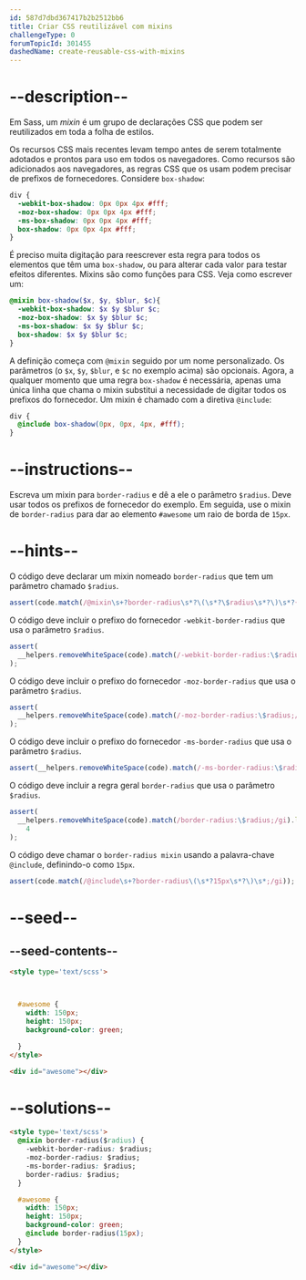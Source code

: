 ```yaml
---
id: 587d7dbd367417b2b2512bb6
title: Criar CSS reutilizável com mixins
challengeType: 0
forumTopicId: 301455
dashedName: create-reusable-css-with-mixins
---
```


# --description--

Em Sass, um <dfn>mixin</dfn> é um grupo de declarações CSS que podem ser reutilizados em toda a folha de estilos.

Os recursos CSS mais recentes levam tempo antes de serem totalmente adotados e prontos para uso em todos os navegadores. Como recursos são adicionados aos navegadores, as regras CSS que os usam podem precisar de prefixos de fornecedores. Considere `box-shadow`:

```scss
div {
  -webkit-box-shadow: 0px 0px 4px #fff;
  -moz-box-shadow: 0px 0px 4px #fff;
  -ms-box-shadow: 0px 0px 4px #fff;
  box-shadow: 0px 0px 4px #fff;
}
```

É preciso muita digitação para reescrever esta regra para todos os elementos que têm uma `box-shadow`, ou para alterar cada valor para testar efeitos diferentes. Mixins são como funções para CSS. Veja como escrever um:

```scss
@mixin box-shadow($x, $y, $blur, $c){ 
  -webkit-box-shadow: $x $y $blur $c;
  -moz-box-shadow: $x $y $blur $c;
  -ms-box-shadow: $x $y $blur $c;
  box-shadow: $x $y $blur $c;
}
```

A definição começa com `@mixin` seguido por um nome personalizado. Os parâmetros (o `$x`, `$y`, `$blur`, e `$c` no exemplo acima) são opcionais. Agora, a qualquer momento que uma regra `box-shadow` é necessária, apenas uma única linha que chama o mixin substitui a necessidade de digitar todos os prefixos do fornecedor. Um mixin é chamado com a diretiva `@include`:

```scss
div {
  @include box-shadow(0px, 0px, 4px, #fff);
}
```

# --instructions--

Escreva um mixin para `border-radius` e dê a ele o parâmetro `$radius`. Deve usar todos os prefixos de fornecedor do exemplo. Em seguida, use o mixin de `border-radius` para dar ao elemento `#awesome` um raio de borda de `15px`.

# --hints--

O código deve declarar um mixin nomeado `border-radius` que tem um parâmetro chamado `$radius`.

```js
assert(code.match(/@mixin\s+?border-radius\s*?\(\s*?\$radius\s*?\)\s*?{/gi));
```

O código deve incluir o prefixo do fornecedor `-webkit-border-radius` que usa o parâmetro `$radius`.

```js
assert(
  __helpers.removeWhiteSpace(code).match(/-webkit-border-radius:\$radius;/gi)
);
```

O código deve incluir o prefixo do fornecedor `-moz-border-radius` que usa o parâmetro `$radius`.

```js
assert(
  __helpers.removeWhiteSpace(code).match(/-moz-border-radius:\$radius;/gi)
);
```

O código deve incluir o prefixo do fornecedor `-ms-border-radius` que usa o parâmetro `$radius`.

```js
assert(__helpers.removeWhiteSpace(code).match(/-ms-border-radius:\$radius;/gi));
```

O código deve incluir a regra geral `border-radius` que usa o parâmetro `$radius`.

```js
assert(
  __helpers.removeWhiteSpace(code).match(/border-radius:\$radius;/gi).length ==
    4
);
```

O código deve chamar o `border-radius mixin` usando a palavra-chave `@include`, definindo-o como `15px`.

```js
assert(code.match(/@include\s+?border-radius\(\s*?15px\s*?\)\s*;/gi));
```

# --seed--

## --seed-contents--

```html
<style type='text/scss'>



  #awesome {
    width: 150px;
    height: 150px;
    background-color: green;

  }
</style>

<div id="awesome"></div>
```

# --solutions--

```html
<style type='text/scss'>
  @mixin border-radius($radius) {
    -webkit-border-radius: $radius;
    -moz-border-radius: $radius;
    -ms-border-radius: $radius;
    border-radius: $radius;
  }

  #awesome {
    width: 150px;
    height: 150px;
    background-color: green;
    @include border-radius(15px);
  }
</style>

<div id="awesome"></div>
```

